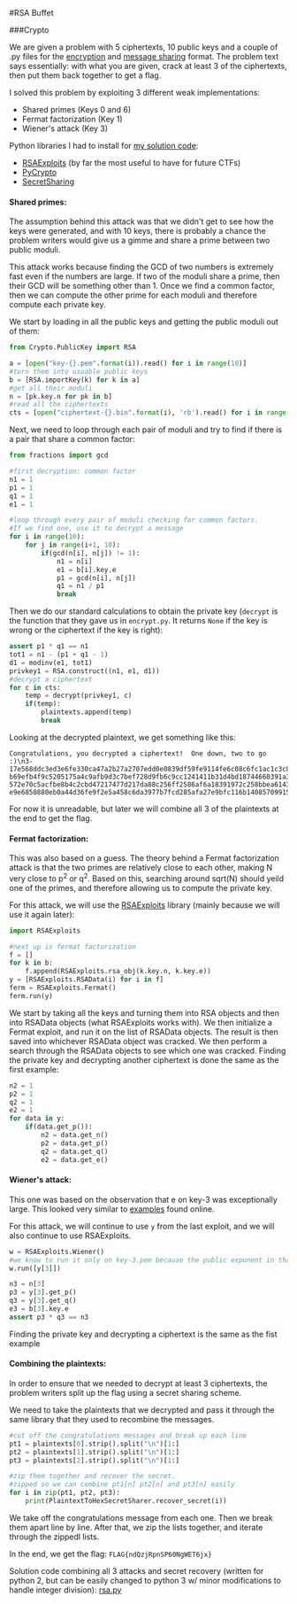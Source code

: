 #RSA Buffet

###Crypto

We are given a problem with 5 ciphertexts, 10 public keys and a couple of .py files for the [encryption](https://github.com/jonathanluck/ctfs/blob/master/BostonKeyParty2017/rsa-buffet/encrypt.py) and [message sharing](https://github.com/jonathanluck/ctfs/blob/master/BostonKeyParty2017/rsa-buffet/generate-plaintexts.py) format. The problem text says essentially: with what you are given, crack at least 3 of the ciphertexts, then put them back together to get a flag.

I solved this problem by exploiting 3 different weak implementations:
* Shared primes (Keys 0 and 6)
* Fermat factorization (Key 1)
* Wiener's attack (Key 3)

Python libraries I had to install for [my solution code](https://github.com/jonathanluck/ctfs/blob/master/BostonKeyParty2017/rsa-buffet/rsa.py):
* [RSAExploits](https://github.com/vik001ind/RSAExploits) (by far the most useful to have for future CTFs)
* [PyCrypto](https://pypi.python.org/pypi/pycrypto)
* [SecretSharing](https://github.com/blockstack/secret-sharing)

#### Shared primes:
The assumption behind this attack was that we didn't get to see how the keys were generated, and with 10 keys, there is probably a chance the problem writers would give us a gimme and share a prime between two public moduli.

This attack works because finding the GCD of two numbers is extremely fast even if the numbers are large. If two of the moduli share a prime, then their GCD will be something other than 1. Once we find a common factor, then we can compute the other prime for each moduli and therefore compute each private key.

We start by loading in all the public keys and getting the public moduli out of them:

```Python
from Crypto.PublicKey import RSA

a = [open("key-{}.pem".format(i)).read() for i in range(10)]
#turn them into usuable public keys
b = [RSA.importKey(k) for k in a]
#get all their moduli
n = [pk.key.n for pk in b]
#read all the ciphertexts
cts = [open("ciphertext-{}.bin".format(i), 'rb').read() for i in range(1,6)
```
Next, we need to loop through each pair of moduli and try to find if there is a pair that share a common factor:

```Python
from fractions import gcd

#first decryption: common factor
n1 = 1
p1 = 1
q1 = 1
e1 = 1

#loop through every pair of moduli checking for common factors.
#If we find one, use it to decrypt a message
for i in range(10):
    for j in range(i+1, 10):
        if(gcd(n[i], n[j]) != 1):
            n1 = n[i]
            e1 = b[i].key.e
            p1 = gcd(n[i], n[j])
            q1 = n1 / p1
            break
```

Then we do our standard calculations to obtain the private key (`decrypt` is the function that they gave us in `encrypt.py`. It returns `None` if the key is wrong or the ciphertext if the key is right):

```Python
assert p1 * q1 == n1
tot1 = n1 - (p1 + q1 - 1)
d1 = modinv(e1, tot1)
privkey1 = RSA.construct((n1, e1, d1))
#decrypt a ciphertext
for c in cts:
    temp = decrypt(privkey1, c)
    if(temp):
        plaintexts.append(temp)
        break
```

Looking at the decrypted plaintext, we get something like this:
```
Congratulations, you decrypted a ciphertext!  One down, two to go :)\n3-17e568ddc3ed3e6fe330ca47a2b27a2707edd0e0839df59fe9114fe6c08c6fc1ac1c3c8d9ab3cf7860dac103dff464d4c215e197b54f0cb46993912c3d0220a3eb1b80adf33ee2cc59b0372c\n3-b69efb4f9c5205175a4c9afb9d3c7bef728d9fb6c9cc1241411b31d4bd18744660391a330cefa8a86af8d2b80c881cfa\n3-572e70c5acfbe8b4c2cbd47217477d217da88c256ff2586af6a18391972c258bbea6143e7cd2ff6d39393efeb64d51d9318a2c337e50e2d764a42173bc3a1d5c7c8f24b64043daf5d2a8e9f4\n3-e9e6850880eb0a44d36fe9f2e5a458c6da3977b7fcd285afa27e9bfc116b1408570991504116b81864b03a7060bfd5d3fb6e007bb346f276d749befd545d1489c4\n
```
For now it is unreadable, but later we will combine all 3 of the plaintexts at the end to get the flag.

#### Fermat factorization:
This was also based on a guess. The theory behind a Fermat factorization attack is that the two primes are relatively close to each other, making N very close to p<sup>2</sup> or q<sup>2</sup>. Based on this, searching around sqrt(N) should yeild one of the primes, and therefore allowing us to compute the private key.

For this attack, we will use the [RSAExploits](https://github.com/vik001ind/RSAExploits) library (mainly because we will use it again later):

```Python
import RSAExploits

#next up is fermat factorization
f = []
for k in b:
	f.append(RSAExploits.rsa_obj(k.key.n, k.key.e))
y = [RSAExploits.RSAData(i) for i in f]
ferm = RSAExploits.Fermat()
ferm.run(y)
```

We start by taking all the keys and turning them into RSA objects and then into RSAData objects (what RSAExploits works with). We then initialize a Fermat exploit, and run it on the list of RSAData objects. The result is then saved into whichever RSAData object was cracked. We then perform a search through the RSAData objects to see which one was cracked. Finding the private key and decrypting another ciphertext is done the same as the first example:
```Python
n2 = 1
p2 = 1
q2 = 1
e2 = 1
for data in y:
    if(data.get_p()):
        n2 = data.get_n()
        p2 = data.get_p()
        q2 = data.get_q()
        e2 = data.get_e()
```

#### Wiener's attack:
This one was based on the observation that e on key-3 was exceptionally large. This looked very similar to [examples](https://en.wikipedia.org/wiki/Wiener's_attack#Example) found online.

For this attack, we will continue to use `y` from the last exploit, and we will also continue to use RSAExploits.

```Python
w = RSAExploits.Wiener()
#we know to run it only on key-3.pem because the public exponent in that key is very large
w.run([y[3]])

n3 = n[3]
p3 = y[3].get_p()
q3 = y[3].get_q()
e3 = b[3].key.e
assert p3 * q3 == n3
```

Finding the private key and decrypting a ciphertext is the same as the fist example

#### Combining the plaintexts:
In order to ensure that we needed to decrypt at least 3 ciphertexts, the problem writers split up the flag using a secret sharing scheme.

We need to take the plaintexts that we decrypted and pass it through the same library that they used to recombine the messages.

```Python
#cut off the congratulations messages and break up each line
pt1 = plaintexts[0].strip().split("\n")[1:]
pt2 = plaintexts[1].strip().split("\n")[1:]
pt3 = plaintexts[2].strip().split("\n")[1:]

#zip them together and recover the secret.
#zipped so we can combine pt1[n] pt2[n] and pt3[n] easily 
for i in zip(pt1, pt2, pt3):
    print(PlaintextToHexSecretSharer.recover_secret(i))
```
We take off the congratulations message from each one. Then we break them apart line by line. After that, we zip the lists together, and iterate through the zippedl lists.

In the end, we get the flag: `FLAG{ndQzjRpnSP60NgWET6jx}`

Solution code combining all 3 attacks and secret recovery (written for python 2, but can be easily changed to python 3 w/ minor modifications to handle integer division): [rsa.py](https://github.com/jonathanluck/ctfs/blob/master/BostonKeyParty2017/rsa-buffet/rsa.py)
